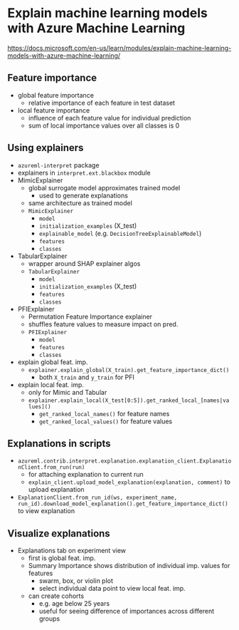 # Explain machine learning models with Azure Machine Learning
<https://docs.microsoft.com/en-us/learn/modules/explain-machine-learning-models-with-azure-machine-learning/>

## Feature importance
- global feature importance
  - relative importance of each feature in test dataset
- local feature importance
  - influence of each feature value for individual prediction
  - sum of local importance values over all classes is 0

## Using explainers
- `azureml-interpret` package
- explainers in `interpret.ext.blackbox` module
- MimicExplainer
  - global surrogate model approximates trained model
    - used to generate explanations
  - same architecture as trained model
  - `MimicExplainer`
    - `model`
    - `initialization_examples` (X_test)
    - `explainable_model` (e.g. `DecisionTreeExplainableModel`)
    - `features`
    - `classes`
- TabularExplainer
  - wrapper around SHAP explainer algos
  - `TabularExplainer`
    - `model`
    - `initialization_examples` (X_test)
    - `features`
    - `classes`
- PFIExplainer
  - Permutation Feature Importance explainer
  - shuffles feature values to measure impact on pred.
  - `PFIExplainer`
    - `model`
    - `features`
    - `classes`
- explain global feat. imp.
  - `explainer.explain_global(X_train).get_feature_importance_dict()`
    - both `X_train` and `y_train` for PFI
- explain local feat. imp.
  - only for Mimic and Tabular
  - `explainer.explain_local(X_test[0:5]).get_ranked_local_[names|values]()`
    - `get_ranked_local_names()` for feature names
    - `get_ranked_local_values()` for feature values

## Explanations in scripts
- `azureml.contrib.interpret.explanation.explanation_client.ExplanationClient.from_run(run)`
  - for attaching explanation to current run
  - `explain_client.upload_model_explanation(explanation, comment)` to upload explanation
- `ExplanationClient.from_run_id(ws, experiment_name, run_id).download_model_explanation().get_feature_importance_dict()` to view explanation

## Visualize explanations
- Explanations tab on experiment view
  - first is global feat. imp.
  - Summary Importance shows distribution of individual imp. values for features
    - swarm, box, or violin plot
    - select individual data point to view local feat. imp.
  - can create cohorts
    - e.g. age below 25 years
    - useful for seeing difference of importances across different groups